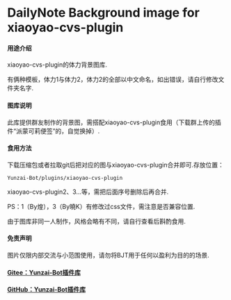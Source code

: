 # DailyNote Background image for xiaoyao-cvs-plugin

#### 用途介绍
xiaoyao-cvs-plugin的体力背景图库.

有俩种模板，体力1与体力2，体力2的全部以中文命名，如出错误，请自行修改文件夹名字.

#### 图库说明
此库提供群友制作的背景图，需搭配xiaoyao-cvs-plugin食用（下载群上传的插件“派蒙可莉便签”的，自觉换掉）.

#### 食用方法
下载压缩包或者拉取git后把对应的图与xiaoyao-cvs-plugin合并即可.存放位置：

```
Yunzai-Bot/plugins/xiaoyao-cvs-plugin
```

xiaoyao-cvs-plugin2、3…等，需把后面序号删除后再合并.

PS：1（By煌），3（By曉K）有修改过css文件，需注意是否兼容位置.

由于图库非同一人制作，风格会略有不同，请自行查看后斟酌食用.

#### 免责声明
图片仅限内部交流与小范围使用，请勿将BJT用于任何以盈利为目的的场景.

#### [Gitee：Yunzai-Bot插件库](https://gitee.com/Hikari666/Yunzai-Bot-plugins-index)

#### [GitHub：Yunzai-Bot插件库](https://github.com/HiArcadia/Yunzai-Bot-plugins-index)
